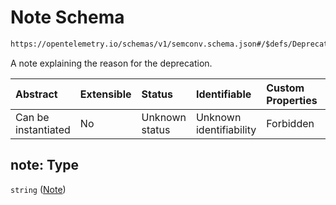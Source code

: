 # Note Schema

```txt
https://opentelemetry.io/schemas/v1/semconv.schema.json#/$defs/Deprecated/oneOf/1/properties/note:
```

A note explaining the reason for the deprecation.

| Abstract            | Extensible | Status         | Identifiable            | Custom Properties | Additional Properties | Access Restrictions | Defined In                                                                           |
| :------------------ | :--------- | :------------- | :---------------------- | :---------------- | :-------------------- | :------------------ | :----------------------------------------------------------------------------------- |
| Can be instantiated | No         | Unknown status | Unknown identifiability | Forbidden         | Allowed               | none                | [semconv.schema.json\*](../../../schemas/semconv.schema.json "open original schema") |

## note: Type

`string` ([Note](../deprecated/semconv-opentelemetry-semantic-convention-schema-definitions-deprecated-oneof-deprecated---obsoleted-properties-note.md))
